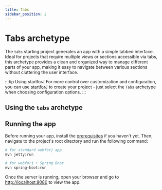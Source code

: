```yaml
---
title: Tabs
sidebar_position: 2
---
```


# Tabs archetype

The `tabs` starting project generates an app with a simple tabbed interface. Ideal for projects that require multiple views or sections accessible via tabs, this archetype provides a clean and organized way to manage different parts of your app, making it easy to navigate between various sections without cluttering the user interface.

:::tip Using startforJ
For more control over customization and configuration, you can use [startforJ](https://docs.webforj.com/startforj/) to create your project - just select the `Tabs` archetype when choosing configuration options.
:::

## Using the `tabs` archetype

<ComponentArchetype
project="tabs"
/>

## Running the app

Before running your app, install the [prerequisites](./prerequisites.md) if you haven't yet. 
Then, navigate to the project's root directory and run the following command:

```bash
# for standard webforj app
mvn jetty:run

# for webforj + Spring Boot
mvn spring-boot:run
```

Once the server is running, open your browser and go to [http://localhost:8080](http://localhost:8080) to view the app.